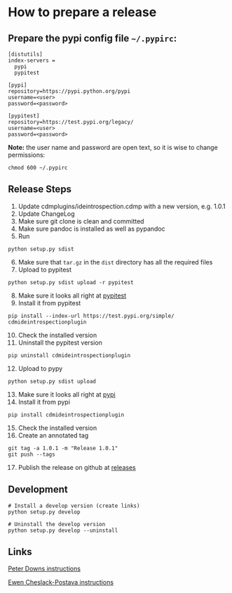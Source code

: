 # How to prepare a release

## Prepare the pypi config file `~/.pypirc`:

```
[distutils]
index-servers =
  pypi
  pypitest

[pypi]
repository=https://pypi.python.org/pypi
username=<user>
password=<password>

[pypitest]
repository=https://test.pypi.org/legacy/
username=<user>
password=<password>
```
**Note:** the user name and password are open text, so it is wise to change permissions:

```
chmod 600 ~/.pypirc
```

## Release Steps

1. Update cdmplugins/ideintrospection.cdmp with a new version, e.g. 1.0.1
2. Update ChangeLog
3. Make sure git clone is clean and committed
4. Make sure pandoc is installed as well as pypandoc
5. Run
```shell
python setup.py sdist
```
6. Make sure that `tar.gz` in the `dist` directory has all the required files
7. Upload to pypitest
```shell
python setup.py sdist upload -r pypitest
```
8. Make sure it looks all right at [pypitest](https://testpypi.python.org/pypi)
9. Install it from pypitest
```shell
pip install --index-url https://test.pypi.org/simple/ cdmideintrospectionplugin
```
10. Check the installed version
11. Uninstall the pypitest version
```shell
pip uninstall cdmideintrospectionplugin
```
12. Upload to pypy
```shell
python setup.py sdist upload
```
13. Make sure it looks all right at [pypi](https://pypi.python.org/pypi)
14. Install it from pypi
```shell
pip install cdmideintrospectionplugin
```
15. Check the installed version
16. Create an annotated tag
```shell
git tag -a 1.0.1 -m "Release 1.0.1"
git push --tags
```
17. Publish the release on github at [releases](https://github.com/SergeySatskiy/cdm-ideintrospection-plugin/releases)


## Development

```shell
# Install a develop version (create links)
python setup.py develop

# Uninstall the develop version
python setup.py develop --uninstall
```

## Links

[Peter Downs instructions](http://peterdowns.com/posts/first-time-with-pypi.html)

[Ewen Cheslack-Postava instructions](https://ewencp.org/blog/a-brief-introduction-to-packaging-python/)
